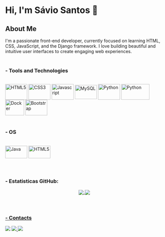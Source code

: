 # Hi, I'm Sávio Santos 👋

## About Me

I'm a passionate front-end developer, currently focused on learning HTML, CSS, JavaScript, and the Django framework. I love building beautiful and intuitive user interfaces to create engaging web experiences.

### <br> - Tools and Technologies
<div style="display: inline_block;"><br>
  <img align="center" alt="HTML5" height="50" width="70" src="https://cdn.jsdelivr.net/gh/devicons/devicon/icons/html5/html5-original.svg" />
  <img align="center" alt="CSS3" height="50" width="70" src="https://cdn.jsdelivr.net/gh/devicons/devicon/icons/css3/css3-original.svg" />
  <img align="center" alt="Javascript" height="50" width="70" src="https://cdn.jsdelivr.net/gh/devicons/devicon/icons/javascript/javascript-original.svg" />
  <img align="center" alt="MySQL" height="45" width="70" src="https://img.shields.io/badge/MySQL-005C84?style=for-the-badge&logo=mysql&logoColor=white" />
  <img align="center" alt="Python" height="50" width="70" src="https://cdn.jsdelivr.net/gh/devicons/devicon/icons/python/python-original.svg" />
  <img align="center" alt="Python" height="50" width="90" src="https://img.shields.io/badge/Django-092E20?style=for-the-badge&logo=django&logoColor=white" />
  <img align="center" alt="Docker" height="50" width="60" src="https://img.icons8.com/fluency/48/docker.png" />
  <img align="center" alt="Bootstrap" height="50" width="70" src="https://img.shields.io/badge/Bootstrap-563D7C?style=for-the-badge&logo=bootstrap&logoColor=white" /> 
  </div>

### <br> - OS
<div style="display: inline_block;"><br>
  <img align="center" alt="Java" height="40" width="70" src="https://img.shields.io/badge/Linux-FCC624?style=for-the-badge&logo=linux&logoColor=black" />
  <img align="center" alt="HTML5" height="40" width="70" src="https://img.shields.io/badge/Windows-0078D6?style=for-the-badge&logo=windows&logoColor=white" />

  </div>


### <br><br> - Estatisticas GitHub:
<div align="center">
  <a href="https://github.com/saviodev23">
  <img align="center" src="https://github-readme-stats.vercel.app/api?username=saviodev23&theme=blue-green"/>
  <img align="center" src="https://github-readme-stats.vercel.app/api/top-langs/?username=saviodev23&theme=radical&layout=compact&line_height=40&hide=css"/>
</div>
  
  
### <br><br> - Contacts
<div>
  <a href= "https://instagram.com/savio_dev" target="_blank"><img src="https://img.shields.io/badge/-Instagram-%23E4405F?style=for-the-badge&logo=instagram&logoColor=white" target="_blank"></a>
  <a href= "mailto:saviosantosifbaiano@gmail.com"><img src="https://img.shields.io/badge/Gmail-D14836?style=for-the-badge&logo=gmail&logoColor=white" target="_blank"</a>
  <a href= "https://www.linkedin.com/in/s%C3%A1vio-santos-147b0018a/" target="_blank"><img src="https://img.shields.io/badge/-LinkedIn-%230077B5?style=for-the-badge&logo=linkedin&logoColor=white" target="_blank"></a>   
</div>
